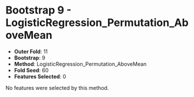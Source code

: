 # Bootstrap 9 - LogisticRegression_Permutation_AboveMean

- **Outer Fold**: 11
- **Bootstrap**: 9
- **Method**: LogisticRegression_Permutation_AboveMean
- **Fold Seed**: 60
- **Features Selected**: 0

No features were selected by this method.
